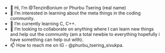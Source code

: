 - 👋 Hi, I’m @TenzinBonium or Phurbu Tsering (real name)
- 👀 I’m interested in learning about the meta things in the coding community.
- 🌱 I’m currently learning C, C++.
- 💞️ I’m looking to collaborate on anything where I can learn new things and help out the community (am a total newbie to everything hopefully i have something can help out with).
- 📫 How to reach me on IG - @phurbu_tsering_sivukpa.

<!---
TenzinBonium/TenzinBonium is a ✨ special ✨ repository because its `README.md` (this file) appears on your GitHub profile.
You can click the Preview link to take a look at your changes.
--->
